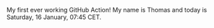 My first ever working GitHub Action!
My name is Thomas and today is Saturday, 16 January, 07:45 CET. 
